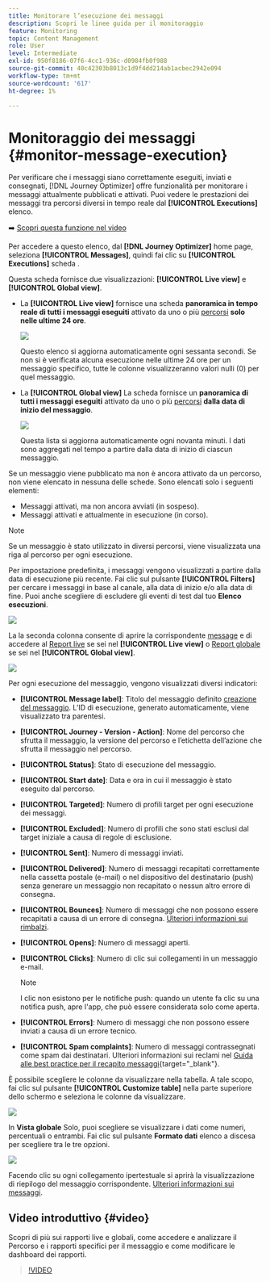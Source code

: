 ```yaml
---
title: Monitorare l’esecuzione dei messaggi
description: Scopri le linee guida per il monitoraggio
feature: Monitoring
topic: Content Management
role: User
level: Intermediate
exl-id: 950f8186-07f6-4cc1-936c-d0984fb0f988
source-git-commit: 40c42303b8013c1d9f4dd214ab1acbec2942e094
workflow-type: tm+mt
source-wordcount: '617'
ht-degree: 1%

---
```


# Monitoraggio dei messaggi {#monitor-message-execution}

Per verificare che i messaggi siano correttamente eseguiti, inviati e consegnati, [!DNL Journey Optimizer] offre funzionalità per monitorare i messaggi attualmente pubblicati e attivati. Puoi vedere le prestazioni dei messaggi tra percorsi diversi <!--and APIs--> in tempo reale dal **[!UICONTROL Executions]** elenco.

➡️ [Scopri questa funzione nel video](#video)

Per accedere a questo elenco, dal **[!DNL Journey Optimizer]** home page, seleziona **[!UICONTROL Messages]**, quindi fai clic su **[!UICONTROL Executions]** scheda .

Questa scheda fornisce due visualizzazioni: **[!UICONTROL Live view]** e **[!UICONTROL Global view]**.

* La **[!UICONTROL Live view]** fornisce una scheda **panoramica in tempo reale di tutti i messaggi eseguiti** attivato da uno o più [percorsi](../building-journeys/journey.md) **solo nelle ultime 24 ore**.

   ![](assets/message-execution-tab-live.png)

   Questo elenco si aggiorna automaticamente ogni sessanta secondi. Se non si è verificata alcuna esecuzione nelle ultime 24 ore per un messaggio specifico, tutte le colonne visualizzeranno valori nulli (0) per quel messaggio.

* La **[!UICONTROL Global view]** La scheda fornisce un **panoramica di tutti i messaggi eseguiti** attivato da uno o più [percorsi](../building-journeys/journey.md) **dalla data di inizio del messaggio**.

   ![](assets/message-execution-tab-global.png)

   Questa lista si aggiorna automaticamente ogni novanta minuti. I dati sono aggregati nel tempo a partire dalla data di inizio di ciascun messaggio.

Se un messaggio viene pubblicato ma non è ancora attivato da un percorso, non viene elencato in nessuna delle schede. Sono elencati solo i seguenti elementi:
* Messaggi attivati, ma non ancora avviati (in sospeso).
* Messaggi attivati e attualmente in esecuzione (in corso).

>[!NOTE]
>
>Se un messaggio è stato utilizzato in diversi percorsi, viene visualizzata una riga al percorso per ogni esecuzione.

Per impostazione predefinita, i messaggi vengono visualizzati a partire dalla data di esecuzione più recente. Fai clic sul pulsante **[!UICONTROL Filters]** per cercare i messaggi in base al canale, alla data di inizio e/o alla data di fine. Puoi anche scegliere di escludere gli eventi di test dal tuo **Elenco esecuzioni**.

![](assets/message-execution-tab-filters.png)

La <!--**[!UICONTROL Quick action]**-->la seconda colonna consente di aprire la corrispondente [message](../messages/get-started-content.md) e di accedere al [Report live](../reports/live-report.md) se sei nel **[!UICONTROL Live view]** o [Report globale](../reports/global-report.md) se sei nel **[!UICONTROL Global view]**.

![](assets/message-execution-open-live-report.png)

Per ogni esecuzione del messaggio, vengono visualizzati diversi indicatori:

* **[!UICONTROL Message label]**: Titolo del messaggio definito [creazione del messaggio](../messages/get-started-content.md). L’ID di esecuzione, generato automaticamente, viene visualizzato tra parentesi.

   <!--**[!UICONTROL Execution ID]**: Automatically generated identifier.
  **[!UICONTROL Source]**: Name of the journey leveraging that message.-->

* **[!UICONTROL Journey - Version - Action]**: Nome del percorso che sfrutta il messaggio, la versione del percorso e l’etichetta dell’azione che sfrutta il messaggio nel percorso.

* **[!UICONTROL Status]**: Stato di esecuzione del messaggio.

* **[!UICONTROL Start date]**: Data e ora in cui il messaggio è stato eseguito dal percorso.

* **[!UICONTROL Targeted]**: Numero di profili target per ogni esecuzione dei messaggi.

* **[!UICONTROL Excluded]**: Numero di profili che sono stati esclusi dal target iniziale a causa di regole di esclusione.

* **[!UICONTROL Sent]**: Numero di messaggi inviati.

* **[!UICONTROL Delivered]**: Numero di messaggi recapitati correttamente nella cassetta postale (e-mail) o nel dispositivo del destinatario (push) senza generare un messaggio non recapitato o nessun altro errore di consegna.

* **[!UICONTROL Bounces]**: Numero di messaggi che non possono essere recapitati a causa di un errore di consegna. [Ulteriori informazioni sui rimbalzi](suppression-list.md).

* **[!UICONTROL Opens]**: Numero di messaggi aperti.

* **[!UICONTROL Clicks]**: Numero di clic sui collegamenti in un messaggio e-mail.

   >[!NOTE]
   >
   >I clic non esistono per le notifiche push: quando un utente fa clic su una notifica push, apre l&#39;app, che può essere considerata solo come aperta.

* **[!UICONTROL Errors]**: Numero di messaggi che non possono essere inviati a causa di un errore tecnico.

* **[!UICONTROL Spam complaints]**: Numero di messaggi contrassegnati come spam dai destinatari. Ulteriori informazioni sui reclami nel [Guida alle best practice per il recapito messaggi](https://experienceleague.adobe.com/docs/deliverability-learn/deliverability-best-practice-guide/metrics-for-deliverability/complaints.html#metrics-for-deliverability){target=&quot;_blank&quot;}.

È possibile scegliere le colonne da visualizzare nella tabella. A tale scopo, fai clic sul pulsante **[!UICONTROL Customize table]** nella parte superiore dello schermo e seleziona le colonne da visualizzare.

![](assets/message-execution-customize-table.png)

In **Vista globale** Solo, puoi scegliere se visualizzare i dati come numeri, percentuali o entrambi. Fai clic sul pulsante **Formato dati** elenco a discesa per scegliere tra le tre opzioni.

![](assets/message-execution-data-format.png)

Facendo clic su ogni collegamento ipertestuale si aprirà la visualizzazione di riepilogo del messaggio corrispondente. [Ulteriori informazioni sui messaggi](../messages/get-started-content.md).

## Video introduttivo {#video}

Scopri di più sui rapporti live e globali, come accedere e analizzare il Percorso e i rapporti specifici per il messaggio e come modificare le dashboard dei rapporti.

>[!VIDEO](https://video.tv.adobe.com/v/334108?quality=12)
